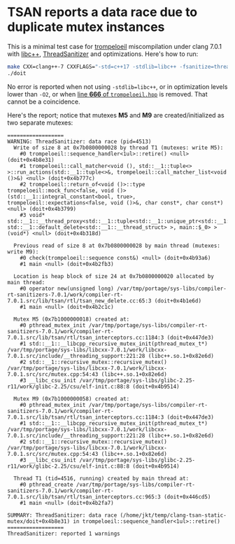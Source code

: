 # TSAN reports a data race due to duplicate mutex instances

This is a minimal test case for [trompeloeil](https://github.com/rollbear/trompeloeil) miscompilation under clang 7.0.1 with [libc++](https://releases.llvm.org/7.0.0/projects/libcxx/docs/UsingLibcxx.html), [ThreadSanitizer](https://clang.llvm.org/docs/ThreadSanitizer.html) and optimizations.
Here's how to run:

```sh
make CXX=clang++-7 CXXFLAGS="-std=c++17 -stdlib=libc++ -fsanitize=thread -O2"
./doit
```

No error is reported when not using `-stdlib=libc++`, or in optimization levels lower than `-O2`, or when [line **666** of `trompeloeil.hpp`](https://github.com/rollbear/trompeloeil/blob/470b827518db19c43d7487a27f6e6ee9eae7dd38/include/trompeloeil.hpp#L666) is removed.
That cannot be a coincidence.

Here's the report; notice that mutexes **M5** and **M9** are created/initialized as two separate mutexes:

```
==================
WARNING: ThreadSanitizer: data race (pid=4513)
  Write of size 8 at 0x7b0800000028 by thread T1 (mutexes: write M5):
    #0 trompeloeil::sequence_handler<1ul>::retire() <null> (doit+0x4b8e31)
    #1 trompeloeil::call_matcher<void (), std::__1::tuple<> >::run_actions(std::__1::tuple<>&, trompeloeil::call_matcher_list<void ()>&) <null> (doit+0x4b777c)
    #2 trompeloeil::return_of<void ()>::type trompeloeil::mock_func<false, void ()>(std::__1::integral_constant<bool, true>, trompeloeil::expectations<false, void ()>&, char const*, char const*) <null> (doit+0x4b3799)
    #3 void* std::__1::__thread_proxy<std::__1::tuple<std::__1::unique_ptr<std::__1::__thread_struct, std::__1::default_delete<std::__1::__thread_struct> >, main::$_0> >(void*) <null> (doit+0x4b318d)

  Previous read of size 8 at 0x7b0800000028 by main thread (mutexes: write M9):
    #0 check(trompeloeil::sequence const&) <null> (doit+0x4b93a6)
    #1 main <null> (doit+0x4b2fb3)

  Location is heap block of size 24 at 0x7b0800000020 allocated by main thread:
    #0 operator new(unsigned long) /var/tmp/portage/sys-libs/compiler-rt-sanitizers-7.0.1/work/compiler-rt-7.0.1.src/lib/tsan/rtl/tsan_new_delete.cc:65:3 (doit+0x4b1e6d)
    #1 main <null> (doit+0x4b2c1c)

  Mutex M5 (0x7b1000000018) created at:
    #0 pthread_mutex_init /var/tmp/portage/sys-libs/compiler-rt-sanitizers-7.0.1/work/compiler-rt-7.0.1.src/lib/tsan/rtl/tsan_interceptors.cc:1184:3 (doit+0x447de3)
    #1 std::__1::__libcpp_recursive_mutex_init(pthread_mutex_t*) /var/tmp/portage/sys-libs/libcxx-7.0.1/work/libcxx-7.0.1.src/include/__threading_support:221:28 (libc++.so.1+0x82e6d)
    #2 std::__1::recursive_mutex::recursive_mutex() /var/tmp/portage/sys-libs/libcxx-7.0.1/work/libcxx-7.0.1.src/src/mutex.cpp:54:43 (libc++.so.1+0x82e6d)
    #3 __libc_csu_init /var/tmp/portage/sys-libs/glibc-2.25-r11/work/glibc-2.25/csu/elf-init.c:88:8 (doit+0x4b9514)

  Mutex M9 (0x7b1000000058) created at:
    #0 pthread_mutex_init /var/tmp/portage/sys-libs/compiler-rt-sanitizers-7.0.1/work/compiler-rt-7.0.1.src/lib/tsan/rtl/tsan_interceptors.cc:1184:3 (doit+0x447de3)
    #1 std::__1::__libcpp_recursive_mutex_init(pthread_mutex_t*) /var/tmp/portage/sys-libs/libcxx-7.0.1/work/libcxx-7.0.1.src/include/__threading_support:221:28 (libc++.so.1+0x82e6d)
    #2 std::__1::recursive_mutex::recursive_mutex() /var/tmp/portage/sys-libs/libcxx-7.0.1/work/libcxx-7.0.1.src/src/mutex.cpp:54:43 (libc++.so.1+0x82e6d)
    #3 __libc_csu_init /var/tmp/portage/sys-libs/glibc-2.25-r11/work/glibc-2.25/csu/elf-init.c:88:8 (doit+0x4b9514)

  Thread T1 (tid=4516, running) created by main thread at:
    #0 pthread_create /var/tmp/portage/sys-libs/compiler-rt-sanitizers-7.0.1/work/compiler-rt-7.0.1.src/lib/tsan/rtl/tsan_interceptors.cc:965:3 (doit+0x446cd5)
    #1 main <null> (doit+0x4b2fa7)

SUMMARY: ThreadSanitizer: data race (/home/jkt/temp/clang-tsan-static-mutex/doit+0x4b8e31) in trompeloeil::sequence_handler<1ul>::retire()
==================
ThreadSanitizer: reported 1 warnings
```
